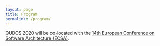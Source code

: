 ```yaml
---
layout: page
title: Program
permalink: /program/
---
```


QUDOS 2020 will be co-located with the [14th European Conference on Software Architecture (ECSA)](https://ecsa2020.disim.univaq.it/).
